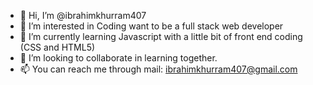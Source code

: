- 👋 Hi, I’m @ibrahimkhurram407
- 👀 I’m interested in Coding want to be a full stack web developer 
- 🌱 I’m currently learning Javascript with a little bit of front end coding (CSS and HTML5)
- 💞️ I’m looking to collaborate in learning together.
- 📫 You can reach me through mail: ibrahimkhurram407@gmail.com

